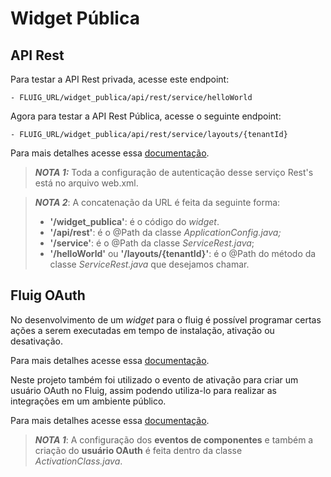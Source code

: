 # Widget Pública

## API Rest


Para testar a API Rest privada, acesse este endpoint:

```
- FLUIG_URL/widget_publica/api/rest/service/helloWorld
```

Agora para testar a API Rest Pública, acesse o seguinte endpoint:

```
- FLUIG_URL/widget_publica/api/rest/service/layouts/{tenantId}
```

Para mais detalhes acesse essa [documentação](https://tdn.totvs.com/pages/releaseview.action?pageId=258277714).

> **_NOTA 1:_**  Toda a configuração de autenticação desse serviço Rest's está no arquivo web.xml.

>**_NOTA 2_**: A concatenação da URL é feita da seguinte forma:
> -   **'/widget_publica'**: é o código do  _widget_.
>-   **'/api/rest'**: é o @Path da classe  _ApplicationConfig.java;_
>-   **'/service'**: é o @Path da classe  _ServiceRest.java_;
>-   **'/helloWorld'** ou **'/layouts/{tenantId}'**: é o @Path do método da classe  _ServiceRest.java_  que desejamos chamar.

## Fluig OAuth


No desenvolvimento de um  _widget_  para o fluig é possível programar certas ações a serem executadas em tempo de instalação, ativação ou desativação.

Para mais detalhes acesse essa [documentação](https://tdn.totvs.com/display/public/fluig/Eventos+de+Componentes).

Neste projeto também foi utilizado o evento de ativação para criar um usuário OAuth no Fluig, assim podendo utiliza-lo para realizar as integrações em um ambiente público.

Para mais detalhes acesse essa [documentação](https://tdn.totvs.com/pages/releaseview.action?pageId=445656685).


>**_NOTA 1_**: A configuração dos **eventos de componentes** e também a criação do **usuário OAuth** é feita dentro da classe _ActivationClass.java_.
